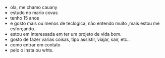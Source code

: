 - ola, me chamo cauany
- estudo no mario covas
- tenho 15 anos
- e gosto mais ou menos de teclogica, não entendo muito ,mais estou me esforçando.
- estou em interessada em ter um projeto de vida bom.
- gosto de fazer varias coisas, tipo assistir, viajar, sair, etc..
-  como entrar em contato
-  pelo o insta ou whts.
 
